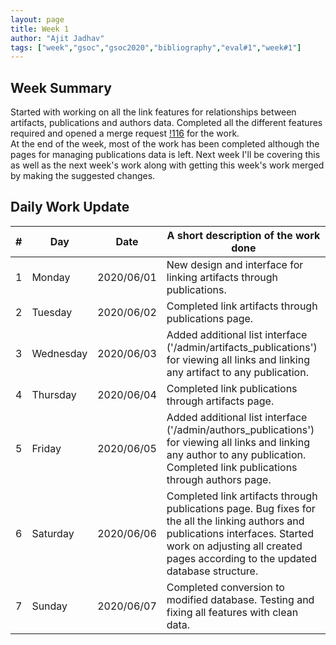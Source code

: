 ```yaml
---
layout: page
title: Week 1
author: "Ajit Jadhav"
tags: ["week","gsoc","gsoc2020","bibliography","eval#1","week#1"]
---
```


## Week Summary

 
Started with working on all the link features for relationships between artifacts, publications and authors data. Completed all the different features required and opened a merge request [!116](https://gitlab.com/cdli/framework/-/merge_requests/116) for the work. 
<br>
At the end of the week, most of the work has been completed although the pages for managing publications data is left. Next week I'll be covering this as well as the next week's work along with getting this week's work merged by making the suggested changes.

## Daily Work Update

|\#|Day|Date|A short description of the work done|  
|---	|---	|---	|---	|  
|1   	| Monday 	|   2020/06/01	| New design and interface for linking artifacts through publications.  	|  
|2   	| Tuesday  	|   2020/06/02	| Completed link artifacts through publications page.  	|  
|3   	| Wednesday  	|  2020/06/03 	| Added additional list interface ('/admin/artifacts_publications') for viewing all links and linking any artifact to any publication.	|  
|4   	| Thursday  	|   2020/06/04	| Completed link publications through artifacts page.  	|  
|5   	| Friday  	|   2020/06/05	| Added additional list interface ('/admin/authors_publications') for viewing all links and linking any author to any publication. Completed link publications through authors page. 	|  
|6   	| Saturday  	|   2020/06/06	| Completed link artifacts through publications page. Bug fixes for the all the linking authors and publications interfaces. Started work on adjusting all created pages according to the updated database structure. 	|  
|7   	| Sunday  	|   2020/06/07	| Completed conversion to modified database. Testing and fixing all features with clean data. |  
